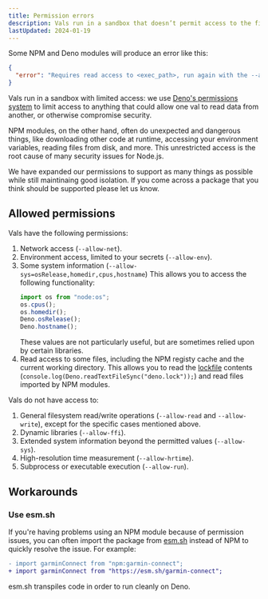 ```yaml
---
title: Permission errors
description: Vals run in a sandbox that doesn’t permit access to the filesystem, or to execute arbitrary scripts.
lastUpdated: 2024-01-19
---
```


Some NPM and Deno modules will produce an error like this:

```json
{
  "error": "Requires read access to <exec_path>, run again with the --allow-read flag"
}
```

Vals run in a sandbox with limited access: we use
[Deno's permissions system](https://docs.deno.com/runtime/manual/basics/permissions)
to limit access to anything that could allow one val to read data from another,
or otherwise compromise security.

NPM modules, on the other hand, often do unexpected and dangerous things, like
downloading other code at runtime, accessing your environment variables, reading
files from disk, and more. This unrestricted access is the root cause of many
security issues for Node.js.

We have expanded our permissions to support as many things as possible while
still maintinaing good isolation. If you come across a package that you think
should be supported please let us know.

## Allowed permissions

Vals have the following permissions:

1. Network access (`--allow-net`).
2. Environment access, limited to your secrets (`--allow-env`).
3. Some system information (`--allow-sys=osRelease,homedir,cpus,hostname`) This
   allows you to access the following functionality:
   ```ts
   import os from "node:os";
   os.cpus();
   os.homedir();
   Deno.osRelease();
   Deno.hostname();
   ```
   These values are not particularly useful, but are sometimes relied upon by
   certain libraries.
4. Read access to some files, including the NPM registy cache and the current
   working directory. This allows you to read the
   [lockfile](/reference/version-control/#lockfiles) contents
   (`console.log(Deno.readTextFileSync("deno.lock"));`) and read files imported
   by NPM modules.

Vals do not have access to:

1. General filesystem read/write operations (`--allow-read` and
   `--allow-write`), except for the specific cases mentioned above.
2. Dynamic libraries (`--allow-ffi`).
3. Extended system information beyond the permitted values (`--allow-sys`).
4. High-resolution time measurement (`--allow-hrtime`).
5. Subprocess or executable execution (`--allow-run`).

## Workarounds

### Use esm.sh

If you're having problems using an NPM module because of permission issues, you
can often import the package from [esm.sh](https://esm.sh/) instead of NPM to
quickly resolve the issue. For example:

```diff lang="ts"
- import garminConnect from "npm:garmin-connect";
+ import garminConnect from "https://esm.sh/garmin-connect";
```

esm.sh transpiles code in order to run cleanly on Deno.
